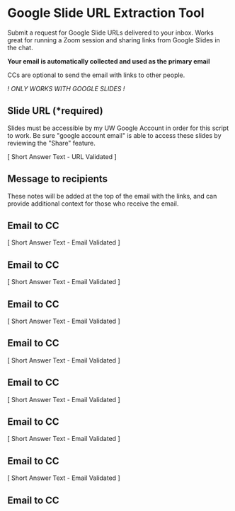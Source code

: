 # Google Slide URL Extraction Tool

Submit a request for Google Slide URLs delivered to your inbox. Works great for running a Zoom session and sharing links from Google Slides in the chat.

**Your email is automatically collected and used as the primary email**

CCs are optional to send the email with links to other people.

*! ONLY WORKS WITH GOOGLE SLIDES !*

## Slide URL (*required)
Slides must be accessible by my UW Google Account in order for this script to work. Be sure "google account email" is able to access these slides by reviewing the "Share" feature.

[ Short Answer Text - URL Validated ]

## Message to recipients 
These notes will be added at the top of the email with the links, and can provide additional context for those who receive the email.

## Email to CC

[ Short Answer Text - Email Validated ]

## Email to CC

[ Short Answer Text - Email Validated ]

## Email to CC

[ Short Answer Text - Email Validated ]

## Email to CC

[ Short Answer Text - Email Validated ]

## Email to CC

[ Short Answer Text - Email Validated ]

## Email to CC

[ Short Answer Text - Email Validated ]

## Email to CC

[ Short Answer Text - Email Validated ]

## Email to CC
